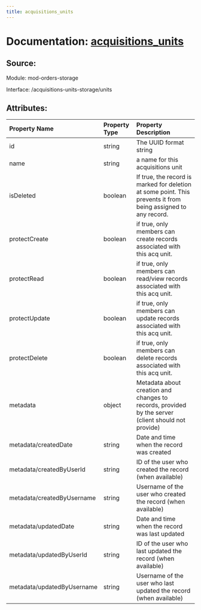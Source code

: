 ```yaml
---
title: acquisitions_units
---
```

# Documentation: [acquisitions_units](acquisitions_units.md)

## Source:

Module: mod-orders-storage

Interface: /acquisitions-units-storage/units

## Attributes:

| Property Name              | Property Type   | Property Description                                                                                          |
|:---------------------------|:----------------|:--------------------------------------------------------------------------------------------------------------|
| id                         | string          | The UUID format string                                                                                        |
| name                       | string          | a name for this acquisitions unit                                                                             |
| isDeleted                  | boolean         | If true, the record is marked for deletion at some point. This prevents it from being assigned to any record. |
| protectCreate              | boolean         | if true, only members can create records associated with this acq unit.                                       |
| protectRead                | boolean         | if true, only members can read/view records associated with this acq unit.                                    |
| protectUpdate              | boolean         | if true, only members can update records associated with this acq unit.                                       |
| protectDelete              | boolean         | if true, only members can delete records associated with this acq unit.                                       |
| metadata                   | object          | Metadata about creation and changes to records, provided by the server (client should not provide)            |
| metadata/createdDate       | string          | Date and time when the record was created                                                                     |
| metadata/createdByUserId   | string          | ID of the user who created the record (when available)                                                        |
| metadata/createdByUsername | string          | Username of the user who created the record (when available)                                                  |
| metadata/updatedDate       | string          | Date and time when the record was last updated                                                                |
| metadata/updatedByUserId   | string          | ID of the user who last updated the record (when available)                                                   |
| metadata/updatedByUsername | string          | Username of the user who last updated the record (when available)                                             |

